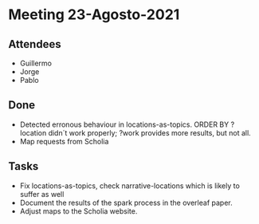 # Meeting 23-Agosto-2021

## Attendees 

- Guillermo
- Jorge
- Pablo

## Done
- Detected erronous behaviour in locations-as-topics. ORDER BY ?location didn´t work properly; ?work provides more results, but not all.
- Map requests from Scholia
## Tasks
- Fix locations-as-topics, check narrative-locations which is likely to suffer as well
- Document the results of the spark process in the overleaf paper.
- Adjust maps to the Scholia website.
